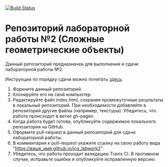 [![Build Status](https://travis-ci.org/icg-course/icg_labwork2.svg?branch=gh-pages)](https://travis-ci.org/icg-course/icg_labwork2)
# Репозиторий лабораторной работы №2 (Сложные геометрические объекты)

Данный репозиторий предназначен для выполнения и сдачи лабораторной работы №2.

Инструкции по порядку сдачи можно почитать [здесь](https://github.com/icg-course/syllabus/blob/master/git.md).

1. Форкните данный репозиторий.
1. Клонируйте его на свой компьютер.
1. Редактируйте файл index.html, сохраняя промежуточные результаты в локальный репозиторий. При необходимости добавляйте в репозиторий другие файлы (например, текстуры). Убедитесь, что работа происходит в ветке gh-pages.
1. Когда работа будет готова, опубликуйте содержимое локального репозитория на GitHub.
1. Оформите pull-request в данный репозиторий для сдачи лабораторной работы.
1. В комментарии к pull-request укажите ссылку на свою работу вида "https://ваше_имя.github.io/icg_labwork2".
1. Убедитесь, что работа проходит валидацию Travis CI. В противном случае, исправьте ошибки и опубликуйте исправленную версию.